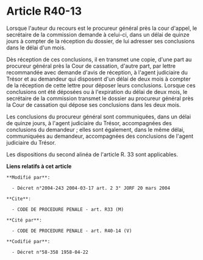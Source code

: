 # Article R40-13

Lorsque l'auteur du recours est le procureur général près la cour d'appel, le secrétaire de la commission demande à celui-ci,
dans un délai de quinze jours à compter de la réception du dossier, de lui adresser ses conclusions dans le délai d'un mois.

Dès réception de ces conclusions, il en transmet une copie, d'une part au procureur général près la Cour de cassation,
d'autre part, par lettre recommandée avec demande d'avis de réception, à l'agent judiciaire du Trésor et au demandeur qui
disposent d'un délai de deux mois à compter de la réception de cette lettre pour déposer leurs conclusions. Lorsque ces
conclusions ont été déposées ou à l'expiration du délai de deux mois, le secrétaire de la commission transmet le dossier au
procureur général près la Cour de cassation qui dépose ses conclusions dans les deux mois.

Les conclusions du procureur général sont communiquées, dans un délai de quinze jours, à l'agent judiciaire du Trésor,
accompagnées des conclusions du demandeur ; elles sont également, dans le même délai, communiquées au demandeur, accompagnées
des conclusions de l'agent judiciaire du Trésor.

Les dispositions du second alinéa de l'article R. 33 sont applicables.

**Liens relatifs à cet article**

	**Modifié par**:

	  - Décret n°2004-243 2004-03-17 art. 2 3° JORF 20 mars 2004

	**Cite**:

	  - CODE DE PROCEDURE PENALE - art. R33 (M)

	**Cité par**:

	  - CODE DE PROCEDURE PENALE - art. R40-14 (V)

	**Codifié par**:

	  - Décret n°58-358 1958-04-22
